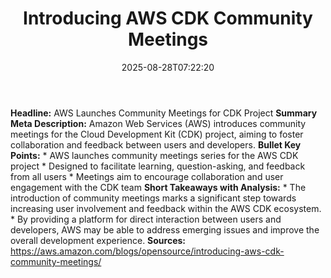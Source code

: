 ﻿---
title: "Introducing AWS CDK Community Meetings"
date: "2025-08-28T07:22:20"
category: "Markets"
summary: ""
slug: "introducing aws cdk community meetings"
source_urls:
  - "https://aws.amazon.com/blogs/opensource/introducing-aws-cdk-community-meetings/"
seo:
  title: "Introducing AWS CDK Community Meetings | Hash n Hedge"
  description: ""
  keywords: ["news", "markets", "brief"]
---
**Headline:** AWS Launches Community Meetings for CDK Project  **Summary Meta Description:** Amazon Web Services (AWS) introduces community meetings for the Cloud Development Kit (CDK) project, aiming to foster collaboration and feedback between users and developers.  **Bullet Key Points:**  * AWS launches community meetings series for the AWS CDK project * Designed to facilitate learning, question-asking, and feedback from all users * Meetings aim to encourage collaboration and user engagement with the CDK team  **Short Takeaways with Analysis:**  * The introduction of community meetings marks a significant step towards increasing user involvement and feedback within the AWS CDK ecosystem. * By providing a platform for direct interaction between users and developers, AWS may be able to address emerging issues and improve the overall development experience.  **Sources:** https://aws.amazon.com/blogs/opensource/introducing-aws-cdk-community-meetings/ 
